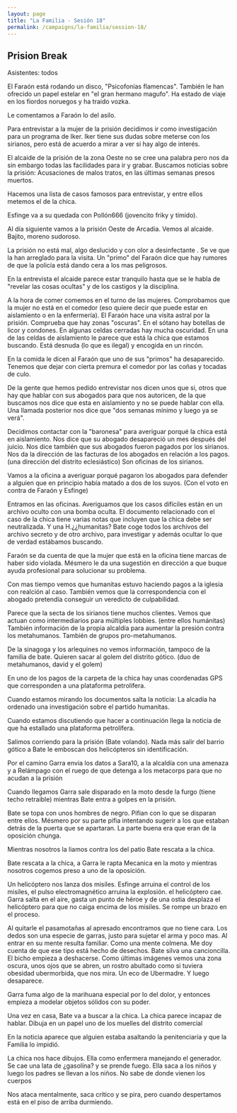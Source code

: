 ```yaml
---
layout: page
title: "La Familia - Sesión 18"
permalink: /campaigns/la-familia/session-18/
---
```


##   **Prision Break**  

Asistentes: todos

El Faraón está rodando un disco, "Psicofonías flamencas". También le han ofrecido un papel estelar en "el gran hermano magufo". Ha estado de viaje en los fiordos noruegos y ha traido vozka. 

Le comentamos a Faraón lo del asilo.

Para entrevistar a la mujer de la prisión decidimos ir como investigación para un programa de Iker. Iker tiene sus dudas sobre meterse con los sirianos, pero está de acuerdo a mirar a ver si hay algo de interés. 

El alcaide de la prisión de la zona Oeste no se cree una palabra pero nos da sin embargo todas las facilidades para ir y grabar. Buscamos noticias sobre la prisión: Acusaciones de malos tratos, en las últimas semanas presos muertos. 

Hacemos una lista de casos famosos para entrevistar, y entre ellos metemos el de la chica.

Esfinge va a su quedada con Pollón666 (jovencito friky y tímido). 

Al día siguiente vamos a la prisión Oeste de Arcadia. Vemos al alcaide. Bajito, moreno sudoroso.

La prisión no está mal, algo deslucido y con olor a desinfectante . Se ve que la han arreglado para la visita. Un "primo" del Faraón dice que hay rumores de que la policía está dando cera a los mas peligrosos.

En la entrevista el alcaide parece estar tranquilo hasta que se le habla de "revelar las cosas ocultas" y de los castigos y la disciplina.

A la hora de comer comemos en el turno de las mujeres. Comprobamos que la mujer no está en el comedor (eso quiere decir que puede estar en aislamiento o en la enfermería). El Faraón hace una visita astral por la prisión. Comprueba que hay zonas "oscuras". En el sótano hay botellas de licor y condones. En algunas celdas cerradas hay mucha oscuridad. En una de las celdas de aislamiento le parece que está la chica que estamos buscando. Está desnuda (lo que es ilegal) y encogida en un rincón.

En la comida le dicen al Faraón que uno de sus "primos" ha desaparecido. Tenemos que dejar con cierta premura el comedor por las coñas y tocadas de culo.

De la gente que hemos pedido entrevistar nos dicen unos que si, otros que hay que hablar con sus abogados para que nos autoricen, de la que buscamos nos dice que esta en aislamiento y no se puede hablar con ella. Una llamada posterior nos dice que "dos semanas mínimo y luego ya se verá". 

Decidimos contactar con la "baronesa" para averiguar porqué la chica está en aislamiento. Nos dice que su abogado desapareció un mes después del juicio. Nos dice también que sus abogados fueron pagados por los sirianos. Nos da la dirección de las facturas de los abogados en relación a los pagos. (una dirección del distrito eclesiástico) Son oficinas de los sirianos.

Vamos a la oficina a averiguar porqué pagaron los abogados para defender a alguien que en principio había matado a dos de los suyos. (Con el voto en contra de Faraón y Esfinge)

Entramos en las oficinas. Averiguamos que los casos difíciles están en un archivo oculto con una bomba oculta. El documento relacionado con el caso de la chica tiene varias notas que incluyen que la chica debe ser neutralizada. Y una H.¿¿humanitas? Bate coge todos los archivos del archivo secreto y de otro archivo, para investigar y además ocultar lo que de verdad estábamos buscando.

Faraón se da cuenta de que la mujer que está en la oficina tiene marcas de haber sido violada. Mésmero le da una sugestión en dirección a que buque ayuda profesional para solucionar su problema.

Con mas tiempo vemos que humanitas estuvo haciendo pagos a la iglesia con realción al caso. También vemos que la correspondencia con el abogado pretendía conseguir un veredicto de culpabilidad.

Parece que la secta de los sirianos tiene muchos clientes. Vemos que actuan como intermediarios para múltiples lobbies. (entre ellos humánitas) También información de la propia alcaldía para aumentar la presión contra los metahumanos. También de grupos pro-metahumanos.

De la sinagoga y los arlequines no vemos información, tampoco de la familia de bate. Quieren sacar al golem del distrito gótico. (duo de metahumanos, david y el golem)

En uno de los pagos de la carpeta de la chica hay unas coordenadas GPS que corresponden a una plataforma petrolífera.

Cuando estamos mirando los documentos salta la noticia: La alcadía ha ordenado una investigación sobre el partido humanitas.

Cuando estamos discutiendo que hacer a continuación llega la noticia de que ha estallado una plataforma petrolífera.

Salimos corriendo para la prisión (Bate volando). Nada más salir del barrio gótico a Bate le emboscan dos helicópteros sin identificación.

Por el camino Garra envia los datos a Sara10, a la alcaldía con una amenaza y a Relámpago con el ruego de que detenga a los metacorps para que no acudan a la prisión

Cuando llegamos Garra sale disparado en la moto desde la furgo (tiene techo retraible) mientras Bate entra a golpes en la prisión. 

Bate se topa con unos hombres de negro. Pifian con lo que se disparan entre ellos. Mésmero por su parte pifia intentando sugerir a los que estaban detrás de la puerta que se apartaran. La parte buena era que eran de la oposición chunga.

Mientras nosotros la liamos contra los del patio Bate rescata a la chica. 

Bate rescata a la chica, a Garra le rapta Mecanica en la moto y mientras nosotros cogemos preso a uno de la oposición.

Un helicóptero nos lanza dos misiles. Esfinge arruina el control de los misiles, el pulso electromagnético arruina la explosión. el helicóptero cae. Garra salta en el aire, gasta un punto de héroe y de una ostia desplaza el helicóptero para que no caiga encima de los misiles. Se rompe un brazo en el proceso.   

Al quitarle el pasamotañas al apresado encontramos que no tiene cara. Los dedos son una especie de garras, justo para sujetar el arma y poco mas. Al entrar en su mente resulta familiar. Como una mente colmena. Me doy cuenta de que ese tipo está hecho de desechos. Bate silva una cancioncilla. El bicho empieza a deshacerse. Como últimas imágenes vemos una zona oscura, unos ojos que se abren, un rostro abultado como si tuviera obesidad ubermorbida, que nos mira. Un eco de Ubermadre. Y luego desaparece.

Garra fuma algo de la marihuana especial por lo del dolor, y entonces empieza a modelar objetos sólidos con su poder.

Una vez en casa, Bate va a buscar a la chica. La chica parece incapaz de hablar. Dibuja en un papel uno de los muelles del distrito comercial

En la noticia aparece que alguien estaba asaltando la penitenciaría y que la Familia lo impidió. 

La chica nos hace dibujos. Ella como enfermera manejando el generador. Se cae una lata de ¿gasolína? y se prende fuego. Ella saca a los niños y luego los padres se llevan a los niños. No sabe de donde vienen los cuerpos

Nos ataca mentalmente, saca crítico y se pira, pero cuando despertamos está en el piso de arriba durmiendo.